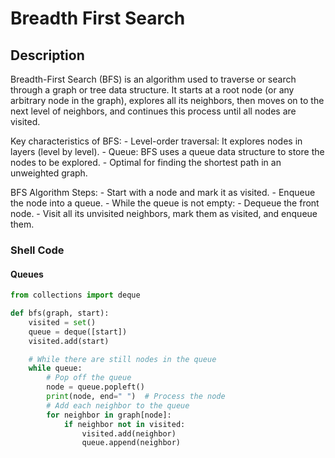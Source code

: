 # Breadth First Search

## Description
Breadth-First Search (BFS) is an algorithm used to traverse or search through a graph or tree data structure. It starts at a root node (or any arbitrary node in the graph), explores all its neighbors, then moves on to the next level of neighbors, and continues this process until all nodes are visited.

Key characteristics of BFS:
    - Level-order traversal: It explores nodes in layers (level by level).
    - Queue: BFS uses a queue data structure to store the nodes to be explored.
    - Optimal for finding the shortest path in an unweighted graph.

BFS Algorithm Steps:
    - Start with a node and mark it as visited.
    - Enqueue the node into a queue.
    - While the queue is not empty:
    - Dequeue the front node.
    - Visit all its unvisited neighbors, mark them as visited, and enqueue them.

### Shell Code

#### Queues

```python
from collections import deque

def bfs(graph, start):
    visited = set()
    queue = deque([start])
    visited.add(start)

    # While there are still nodes in the queue
    while queue:
        # Pop off the queue
        node = queue.popleft()
        print(node, end=" ")  # Process the node
        # Add each neighbor to the queue
        for neighbor in graph[node]:
            if neighbor not in visited:
                visited.add(neighbor)
                queue.append(neighbor)
```
